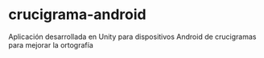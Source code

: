 # crucigrama-android
Aplicación desarrollada en Unity para dispositivos Android de crucigramas para mejorar la ortografía
